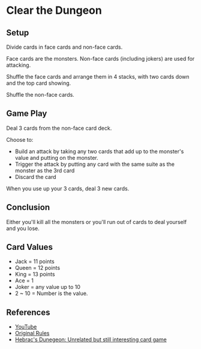 # Clear the Dungeon

## Setup

Divide cards in face cards and non-face cards.

Face cards are the monsters. Non-face cards (including jokers) are used for attacking.

Shuffle the face cards and arrange them in 4 stacks, with two cards
down and the top card showing.

Shuffle the non-face cards.

## Game Play

Deal 3 cards from the non-face card deck.

Choose to:

* Build an attack by taking any two cards that add up to the monster's
  value and putting on the monster.
* Trigger the attack by putting any card with the same suite as the
  monster as the 3rd card
* Discard the card

When you use up your 3 cards, deal 3 new cards.

## Conclusion

Either you'll kill all the monsters or you'll run out of cards to deal
yourself and you lose.

## Card Values

* Jack = 11 points
* Queen = 12 points
* King = 13 points
* Ace = 1
* Joker = any value up to 10
* 2 ~ 10 = Number is the value.


## References

* [YouTube](https://www.youtube.com/watch?v=GbEkAfCqfTM)
* [Original Rules](https://docs.google.com/document/d/1EXR_B3AUkRI0mVY06lOAoxVhKWm8aflWxXknlo-Sjaw/edit)
* [Hebrac's Dunegeon: Unrelated but still interesting card game](https://www.pagat.com/invented/hebrac.html)
